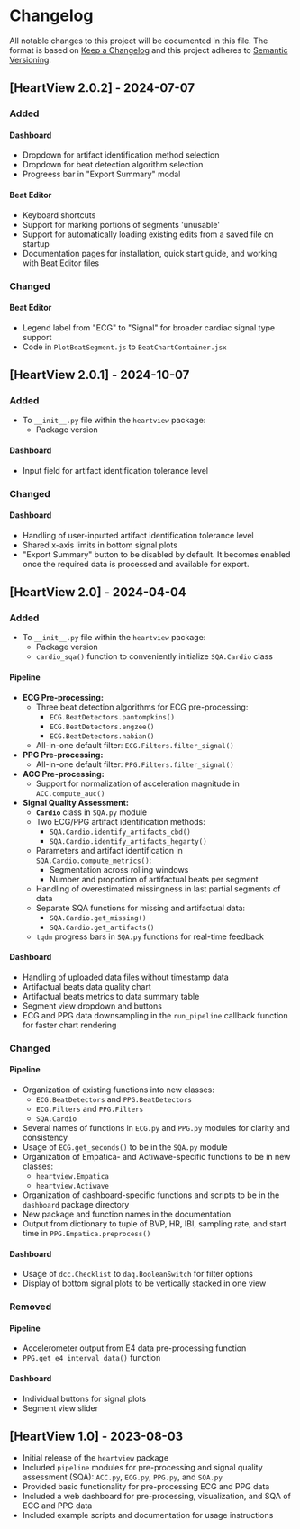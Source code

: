 # Changelog
All notable changes to this project will be documented in this file. The
format is based on [Keep a Changelog](http://keepachangelog.com/)
and this project adheres to [Semantic Versioning](http://semver.org/).

## [HeartView 2.0.2] - 2024-07-07

### Added

#### Dashboard
- Dropdown for artifact identification method selection
- Dropdown for beat detection algorithm selection
- Progreess bar in "Export Summary" modal

#### Beat Editor
- Keyboard shortcuts 
- Support for marking portions of segments 'unusable'
- Support for automatically loading existing edits from a saved file on startup
- Documentation pages for installation, quick start guide, and working with 
  Beat Editor files

### Changed

#### Beat Editor
- Legend label from "ECG" to "Signal" for broader cardiac signal type support
- Code in `PlotBeatSegment.js` to `BeatChartContainer.jsx`


## [HeartView 2.0.1] - 2024-10-07

### Added
- To `__init__.py` file within the `heartview` package:
  - Package version

#### Dashboard
- Input field for artifact identification tolerance level

### Changed

#### Dashboard
- Handling of user-inputted artifact identification tolerance level
- Shared x-axis limits in bottom signal plots
- "Export Summary" button to be disabled by default. It becomes enabled 
  once the required data is processed and available for export.

## [HeartView 2.0] - 2024-04-04

### Added
- To `__init__.py` file within the `heartview` package:
  - Package version
  - `cardio_sqa()` function to conveniently initialize `SQA.Cardio` class

#### Pipeline
- **ECG Pre-processing:**
  - Three beat detection algorithms for ECG pre-processing:
    - `ECG.BeatDetectors.pantompkins()`
    - `ECG.BeatDetectors.engzee()`
    - `ECG.BeatDetectors.nabian()`
  - All-in-one default filter: `ECG.Filters.filter_signal()`
- **PPG Pre-processing:**
  - All-in-one default filter: `PPG.Filters.filter_signal()`
- **ACC Pre-processing:**
  - Support for normalization of acceleration magnitude in `ACC.compute_auc()`
- **Signal Quality Assessment:**
  - **`Cardio`** class in `SQA.py` module
  - Two ECG/PPG artifact identification methods:
    - `SQA.Cardio.identify_artifacts_cbd()`
    - `SQA.Cardio.identify_artifacts_hegarty()`
  - Parameters and artifact identification in `SQA.Cardio.compute_metrics()`:
    - Segmentation across rolling windows
    - Number and proportion of artifactual beats per segment
  - Handling of overestimated missingness in last partial segments of data
  - Separate SQA functions for missing and artifactual data:
    - `SQA.Cardio.get_missing()`
    - `SQA.Cardio.get_artifacts()`
  - `tqdm` progress bars in `SQA.py` functions for real-time feedback

#### Dashboard
- Handling of uploaded data files without timestamp data
- Artifactual beats data quality chart
- Artifactual beats metrics to data summary table
- Segment view dropdown and buttons
- ECG and PPG data downsampling in the `run_pipeline` callback function 
  for faster chart rendering

### Changed

#### Pipeline
- Organization of existing functions into new classes:
  - `ECG.BeatDetectors` and `PPG.BeatDetectors`
  - `ECG.Filters` and `PPG.Filters`
  - `SQA.Cardio`
- Several names of functions in `ECG.py` and `PPG.py` modules for clarity
  and consistency
- Usage of `ECG.get_seconds()` to be in the `SQA.py` module
- Organization of Empatica- and Actiwave-specific functions to be in new 
  classes:
  - `heartview.Empatica`
  - `heartview.Actiwave`
- Organization of dashboard-specific functions and scripts to be in the 
  `dashboard` package directory
- New package and function names in the documentation
- Output from dictionary to tuple of BVP, HR, IBI, sampling rate, and start
  time in `PPG.Empatica.preprocess()`

#### Dashboard
- Usage of `dcc.Checklist` to `daq.BooleanSwitch` for filter options
- Display of bottom signal plots to be vertically stacked in one view

### Removed

#### Pipeline
- Accelerometer output from E4 data pre-processing function
- `PPG.get_e4_interval_data()` function

#### Dashboard
- Individual buttons for signal plots
- Segment view slider

## [HeartView 1.0] - 2023-08-03
- Initial release of the `heartview` package
- Included `pipeline` modules for pre-processing and signal quality assessment
  (SQA): `ACC.py`, `ECG.py`, `PPG.py`, and `SQA.py`
- Provided basic functionality for pre-processing ECG and PPG data
- Included a web dashboard for pre-processing, visualization, and SQA of
  ECG and PPG data
- Included example scripts and documentation for usage instructions
